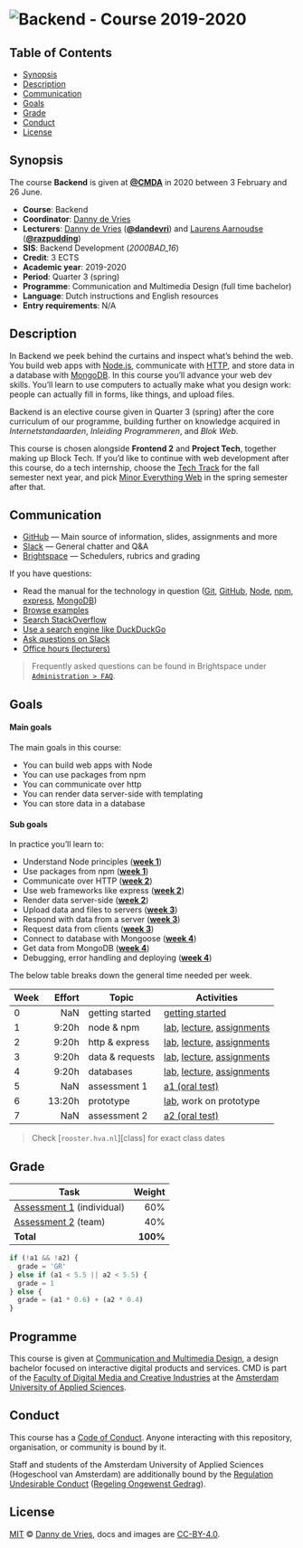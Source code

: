  # ![Backend - Course 2019-2020][banner]

## Table of Contents

*   [Synopsis](#synopsis)
*   [Description](#description)
*   [Communication](#communication)
*   [Goals](#goals)
*   [Grade](#grade)
*   [Conduct](#conduct)
*   [License](#license)

## Synopsis

The course **Backend** is given at [**@CMDA**][cmda] in 2020 between 3 February and 26 June.

*   **Course**: Backend
*   **Coordinator**: [Danny de Vries][dangit]
*   **Lecturers**:
    [Danny de Vries][dangit] ([**@dandevri**][danweb]) and
    [Laurens Aarnoudse][razgit] ([**@razpudding**][razweb])
*   **SIS**: Backend Development (_2000BAD_16_)
*   **Credit**: 3 ECTS
*   **Academic year**: 2019-2020
*   **Period**: Quarter 3 (spring)
*   **Programme**: Communication and Multimedia Design (full time bachelor)
*   **Language**: Dutch instructions and English resources
*   **Entry requirements**: N/A

## Description
In Backend we peek behind the curtains and inspect what’s behind the web. You build web apps with [Node.js][node], communicate with [HTTP][http], and store data in a database with [MongoDB][mongodb]. In this course you’ll advance your web dev skills. You’ll learn to use computers to actually make what you design work: people can actually fill in forms, like things, and upload files.

Backend is an elective course given in Quarter 3 (spring) after the core curriculum of our programme, building further on knowledge acquired in *Internetstandaarden*, *Inleiding Programmeren*, and *Blok Web*. 

This course is chosen alongside **Frontend 2** and **Project Tech**, together making up Block Tech. If you’d like to continue with web development after this course, do a tech internship, choose the [Tech Track][track] for the fall semester next year, and pick [Minor Everything Web][minor] in the spring semester after that.

## Communication

*   [GitHub][gh] — Main source of information, slides, assignments and more
*   [Slack][slack] — General chatter and Q&A
*   [Brightspace][brightspace] — Schedulers, rubrics and grading


If you have questions:

*   Read the manual for the technology in question
    ([Git](https://git-scm.com/docs),
    [GitHub](https://guides.github.com),
    [Node](https://nodejs.org/api/),
    [npm](https://docs.npmjs.com),
    [express](http://expressjs.com/en/4x/api.html),
    [MongoDB](https://docs.mongodb.com))
*   [Browse examples][examples]
*   [Search StackOverflow][stackoverflow]
*   [Use a search engine like DuckDuckGo][duckduckgo]
*   [Ask questions on Slack][slack]
*  [Office hours (lecturers)][office]

> Frequently asked questions can be found in Brightspace under [`Administration > FAQ`][faq].

## Goals

#### Main goals

The main goals in this course:

*   You can build web apps with Node
*   You can use packages from npm
*   You can communicate over http
*   You can render data server-side with templating
*   You can store data in a database

#### Sub goals

In practice you’ll learn to:

* <a name="subgoal-1"></a>
    Understand Node principles ([**week 1**][w1])
*  <a name="subgoal-2"></a>
    Use packages from npm ([**week 1**][w1])
* <a name="subgoal-3"></a>
    Communicate over HTTP ([**week 2**][w2])
* <a name="subgoal-4"></a>
    Use web frameworks like express ([**week 2**][w2])
* <a name="subgoal-5"></a>
    Render data server-side ([**week 2**][w2])
* <a name="subgoal-6"></a>
    Upload data and files to servers ([**week 3**][w3])
* <a name="subgoal-7"></a>
    Respond with data from a server ([**week 3**][w4])
* <a name="subgoal-8"></a>
    Request data from clients ([**week 3**][w4])
* <a name="subgoal-9"></a>
    Connect to database with Mongoose ([**week 4**][w4])
* <a name="subgoal-10"></a>
    Get data from MongoDB ([**week 4**][w4])
* <a name="subgoal-11"></a>
    Debugging, error handling and deploying ([**week 4**][w4])

The below table breaks down the general time needed per week.

| Week | Effort | Topic            | Activities                                             |
| ---- | -----: | ---------------- | ------------------------------------------------------ |
| 0    |  NaN   | getting started  | [getting started][gs]                 |
| 1    |  9:20h | node & npm       | [lab][w1lab], [lecture][w1lec], [assignments][w1a]     |
| 2    |  9:20h | http & express   | [lab][w2lab], [lecture][w2lec], [assignments][w2a]     |
| 3    |  9:20h | data & requests  | [lab][w3lab], [lecture][w3lec], [assignments][w3a]     |
| 4    |  9:20h | databases        | [lab][w4lab], [lecture][w4lec], [assignments][w4a]     |
| 5    |  NaN   | assessment 1     | [a1 (oral test)][grading]                              |
| 6    | 13:20h | prototype        | [lab][w6lab],  work on prototype                       |
| 7    |  NaN   | assessment 2     | [a2 (oral test)][grading]                              |

> Check [`rooster.hva.nl`][class] for exact class dates

## Grade

| Task                                |   Weight |
| ----------------------------------  | -------: |
| [Assessment 1][grading] (individual)|      60% |
| [Assessment 2][grading] (team)      |      40% |
| **Total**                           | **100%** |


```js
if (!a1 && !a2) {
  grade = 'GR'
} else if (a1 < 5.5 || a2 < 5.5) {
  grade = 1
} else {
  grade = (a1 * 0.6) + (a2 * 0.4)
}
```

## Programme

This course is given at [Communication and Multimedia Design][bachelor], a
design bachelor focused on interactive digital products and services.  CMD is
part of the [Faculty of Digital Media and Creative Industries][faculty] at the
[Amsterdam University of Applied Sciences][university].

## Conduct

This course has a [Code of Conduct][coc].  Anyone interacting with this
repository, organisation, or community is bound by it.

Staff and students of the Amsterdam University of Applied Sciences (Hogeschool
van Amsterdam) are additionally bound by the [Regulation Undesirable
Conduct][ruc] ([Regeling Ongewenst Gedrag][rog]).

## License

[MIT][] © [Danny de Vries][dangit], docs and images are [CC-BY-4.0][].

[banner]: https://cmda-bt.github.io/be-course-19-20/assets/banner.svg
[cmda]: https://github.com/cmda
[dangit]: https://github.com/dandevri
[danweb]: https://github.com/dandevri
[razgit]: https://github.com/razpudding
[razweb]: https://github.com/razpudding
[node]: https://nodejs.org/en/
[mongodb]: https://www.mongodb.com/
[http]: https://tools.ietf.org/html/rfc2068
[minor]: https://cmda.github.io/minor-everything-web/
[track]: https://github.com/cmda-tt
[gh]: https://github.com/cmda-be/course-18-19
[examples]: /examples
[slack]: https://cmda-tech.slack.com/
[brightspace]: https://dlo.mijnhva.nl/d2l/home/32096
[examples]: examples
[stackoverflow]: https://stackoverflow.com
[duckduckgo]: https://duckduckgo.com
[synopsis]: #synopsis
[grading]: grading.md
[bachelor]: https://www.cmd-amsterdam.nl/english/
[faculty]: https://www.amsterdamuas.com/faculty/fdmci/faculty-of-digital-media-and-creative-industries.html
[university]: https://www.amsterdamuas.com
[coc]: code-of-conduct.md
[ruc]: https://www.amsterdamuas.com/practical-matters/algemeen/hva-breed/juridische-zaken/legal-affairs/regulation-undesirable-conduct/regulation-undesirable-conduct.html#anker-3-complaints-authority
[rog]: https://www.hva.nl/praktisch/algemeen/hva-breed/juridische-zaken/loket-beroep-bezwaar-en-klacht/regeling-ongewenst-gedrag/regeling-ongewenst-gedrag.html?origin=gbS4rg%2FDTZuxQ6lGVF%2BN1A
[author]: https://dandevri.es
[mit]: license.md#code
[cc-by-4.0]: license.md#documentation-and-images
[office]: https://dlo.mijnhva.nl/d2l/home/59296
[faq]: https://dlo.mijnhva.nl/d2l/lms/faq/view_faq.d2l?ou=32096

[gs]: getting-started.md

[w1]: week-1.md
[w2]: week-2.md
[w3]: week-3.md
[w4]: week-4.md
[w5]: week-5.md
[w6]: week-6.md

[w1lec]: week-1.md#lecture
[w2lec]: week-2.md#lecture
[w3lec]: week-3.md#lecture
[w4lec]: week-4.md#lecture
[w5lec]: week-5.md#lecture
[w6lec]: week-6.md#lecture

[w1lab]: week-1.md#lab
[w2lab]: week-2.md#lab
[w3lab]: week-3.md#lab
[w4lab]: week-4.md#lab
[w5lab]: week-5.md#lab
[w6lab]: week-6.md#lab

[w1a]: week-1.md#assignments
[w2a]: week-2.md#assignments
[w3a]: week-3.md#assignments
[w4a]: week-4.md#assignments
